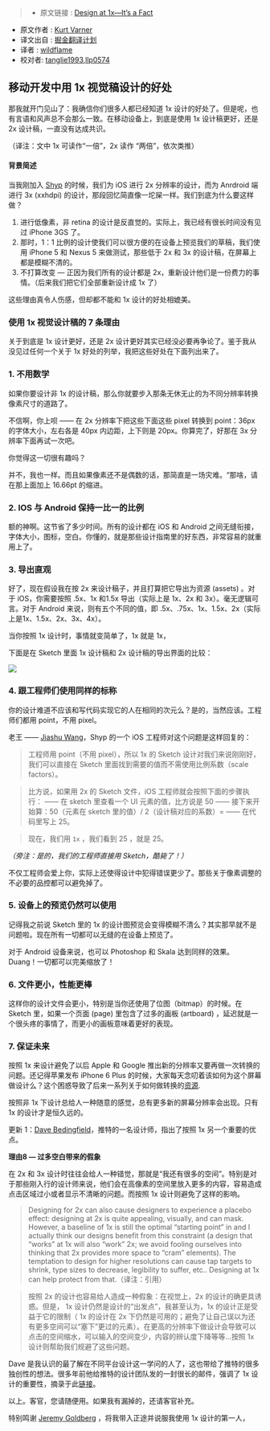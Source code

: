 >* 原文链接 : [Design at 1x—It’s a Fact](https://medium.com/shyp-design/design-at-1x-its-a-fact-249c5b896536)
* 原文作者 : [Kurt Varner](https://medium.com/@kurtvarner)
* 译文出自 : [掘金翻译计划](https://github.com/xitu/gold-miner)
* 译者 : [wildflame](https://github.com/wild-flame/)
* 校对者: [tanglie1993](https://github.com/tanglie1993/),[llp0574](https://github.com/llp0574)

## 移动开发中用 1x 视觉稿设计的好处

那我就开门见山了：我确信你们很多人都已经知道 1x 设计的好处了。但是呢，也有言语和风声总不会那么一致。在移动设备上，到底是使用 1x 设计稿更好，还是 2x 设计稿，一直没有达成共识。 

（译注：文中 1x 可读作“一倍”，2x 读作 “两倍”，依次类推）

#### 背景简述

当我刚加入 [Shyp](http://shyp.com) 的时候，我们为 iOS 进行 2x 分辨率的设计，而为 Anrdroid 端进行 3x (xxhdpi) 的设计，那段回忆简直像一坨屎一样。我们到底为什么要这样做？

1.  进行低像素，非 retina 的设计是反直觉的。实际上，我已经有很长时间没有见过 iPhone 3GS 了。
2.  那时，1：1 比例的设计使我们可以很方便的在设备上预览我们的草稿，我们使用 iPhone 5 和 Nexus 5 来做测试，那些低于 2x 和 3x 的设计稿，在屏幕上都是模糊不清的。
3.  不打算改变 — 正因为我们所有的设计都是 2x，重新设计他们是一份费力的事情。（后来我们把它们全部重新设计成 1x 了）

这些理由真令人伤感，但却都不能和 1x 设计的好处相媲美。

### 使用 1x 视觉设计稿的 7 条理由

关于到底是 1x 设计更好，还是 2x 设计更好其实已经没必要再争论了。鉴于我从没见过任何一个关于 1x 好处的列举，我把这些好处在下面列出来了。

### 1\. 不用数学

如果你要设计非 1x 的设计稿，那么你就要步入那条无休无止的为不同分辨率转换像素尺寸的道路了。

不信啊，你上呗 —— 在 2x 分辨率下把这些下面这些 pixel 转换到 point：36px 的字体大小，左右各是 40px 内边距，上下则是 20px。你算完了，好那在 3x 分辨率下面再试一次吧。

你觉得这一切很有趣吗？

并不，我也一样。而且如果像素还不是偶数的话，那简直是一场灾难。“那啥，请在那上面加上 16.66pt 的缩进。

### 2\. IOS 与 Android 保持一比一的比例

额的神啊。这节省了多少时间。所有的设计都在 iOS 和 Android 之间无缝衔接，字体大小，图标，空白。你懂的，就是那些设计指南里的好东西，非常容易的就重用上了。

### 3\. 导出直观

好了，现在假设我在按 2x 来设计稿子，并且打算把它导出为资源 (assets) 。对于 iOS，你需要按照 .5x、1x 和1.5x 导出（实际上是 1x、2x 和 3x）。毫无逻辑可言。对于 Android 来说，则有五个不同的值，即 .5x、.75x、1x、1.5x、2x（实际上是1x、1.5x、2x、3x、4x）。

当你按照 1x 设计时，事情就变简单了，1x 就是 1x，

下面是在 Sketch 里面 1x 设计稿和 2x 设计稿的导出界面的比较：

![](http://ww2.sinaimg.cn/large/a490147fgw1f5l6ixmm78j20m80own0l.jpg)

### 4\. 跟工程师们使用同样的标称

<span class="markup--quote markup--p-quote is-other" data-creator-ids="anon">你的设计难道不应该和写代码实现它的人在相同的次元么？是的，当然应该。工程师们都用 point，不用 pixel。</span>

老王 —— [Jiashu Wang](https://twitter.com/jiashuw)，Shyp 的一个 iOS 工程师对这个问题是这样回复的：

> 工程师用 point（不用 pixel），所以 1x 的 Sketch 设计对我们来说刚刚好，我们可以直接在 Sketch 里面找到需要的值而不需使用比例系数（scale factors）。

> 比方说，如果用 2x 的 Sketch 文件，iOS 工程师就会按照下面的步骤执行：
> —— 在 sketch 里查看一个 UI 元素的值，比方说是 50
> —— 接下来开始算：50（元素在 sketch 里的值）/ 2（设计稿对应的系数）=
> —— 在代码里写上 25。

> 现在，我们用 `1x` ，我们看到 25 ，就是 25。

_（旁注：是的，我们的工程师直接用 Sketch，酷毙了！）_

不仅工程师会爱上你，实际上还使得设计中犯得错误更少了。那些关于像素调整的不必要的品控都可以避免掉了。

### 5\. 设备上的预览仍然可以使用

记得我之前说 Sketch 里的 1x 的设计图预览会变得模糊不清么？其实那早就不是问题啦。现在所有一切都可以无缝的在设备上预览了。

对于 Android 设备来说，也可以 Photoshop 和 Skala 达到同样的效果。Duang！一切都可以完美缩放了！

### 6\. 文件更小，性能更棒

这样你的设计文件会更小，特别是当你还使用了位图（bitmap）的时候。在Sketch 里，如果一个页面 (page) 里包含了过多的画板 (artboard) ，延迟就是一个很头疼的事情了，而更小的画板意味着更好的表现。

### 7\. 保证未来

按照 1x 来设计避免了以后 Apple 和 Google 推出新的分辨率又要再做一次转换的问题。还记得苹果发布 iPhone 6 Plus 的时候，大家每天念叨着该如何为这个屏幕做设计么？这个困惑导致了后来一系列关于如何做转换的[资源](http://www.paintcodeapp.com/news/iphone-6-screens-demystified).

按照非 1x 下设计总给人一种随意的感觉，总有更多新的屏幕分辨率会出现。只有 1x 的设计才是恒久远的。

更新 1：[Dave Bedingfield](https://twitter.com/dbedingfield)，推特的一名设计师，指出了按照 1x 另一个重要的优点。

**理由8 — 过多空白带来的假象**

在 2x 和 3x 设计时往往会给人一种错觉，那就是“我还有很多的空间”。特别是对于那些刚入行的设计师来说，他们会在高像素的空间里放入更多的内容，容易造成点击区域过小或者显示不清晰的问题。而按照 1x 设计则避免了这样的影响。

> Designing for 2x can also cause designers to experience a placebo effect: designing at 2x is quite appealing, visually, and can mask. However, a baseline of 1x is still the optimal “starting point” in and I actually think our designs benefit from this constraint (a design that “works” at 1x will also “work” 2x; we avoid fooling ourselves into thinking that 2x provides more space to “cram” elements). The temptation to design for higher resolutions can cause tap targets to shrink, type sizes to decrease, legibility to suffer, etc.. Designing at 1x can help protect from that.（译注：引用）

> 按照 2x 的设计也容易给人造成一种假象：在视觉上，2x 的设计的确更具诱惑。但是， 1x 设计仍然是设计的“出发点”，我甚至认为，1x 的设计正是受益于它的限制（ 1x 的设计在 2x 下仍然是可用的；避免了让自己误以为还有更多空间可以“塞下”更过的元素）。在更高的分辨率下做设计会导致可以点击的空间缩水，可以输入的空间变少，内容的辨认度下降等等...按照 1x 设计则帮助我们规避了这些问题。

Dave 是我认识的最了解在不同平台设计这一学问的人了，这也带给了推特的很多独创性的想法。很多年前他给推特的设计团队发的一封很长的邮件，强调了 1x 设计的重要性，摘录于此[链接](https://medium.com/@kurtvarner/heres-an-excerpt-from-dave-bedingfield-s-email-to-the-twitter-design-team-articulating-the-103b82055b70#.t09g4p9ne)。

以上。客官，您请随便用。如果我有漏掉的，还请客官补充。

特别鸣谢 [Jeremy Goldberg](https://twitter.com/jeremygoldbrg) ，将我带入正途并说服我使用 1x 设计的第一人，
